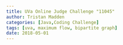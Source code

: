 ```yaml
---
title: UVa Online Judge Challenge "11045"
author: Tristan Madden
categories: [Java,Coding Challenge]
tags: [uva, maximum flow, bipartite graph]
date: 2018-05-01
---
```

<!-- This is a <a href="https://en.wikipedia.org/wiki/Maximum_flow_problem">maximum flow</a> problem on a <a href="https://en.wikipedia.org/wiki/Bipartite_graph">bipartite graph</a>. I created the flow chart above to visualize the 3 test cases. The virtual judge run time was 0.18s.
<h2><a href="https://onlinejudge.org/index.php?option=com_onlinejudge&Itemid=8&page=show_problem&problem=1986">View The Problem</a></h2>

<div class="iframe-wrapper-1-1">
    <object data="{{ site.url }}{{ site.baseurl }}/assets/pdf/11045.pdf"></object>
</div>
<br>
<script src="https://gist.github.com/Trimad/fd59285c0621b65f299b53293a36cfc8.js"></script> -->